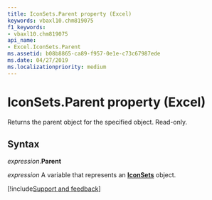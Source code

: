 ```yaml
---
title: IconSets.Parent property (Excel)
keywords: vbaxl10.chm819075
f1_keywords:
- vbaxl10.chm819075
api_name:
- Excel.IconSets.Parent
ms.assetid: b08b8865-ca89-f957-0e1e-c73c67987ede
ms.date: 04/27/2019
ms.localizationpriority: medium
---
```



# IconSets.Parent property (Excel)

Returns the parent object for the specified object. Read-only.


## Syntax

_expression_.**Parent**

_expression_ A variable that represents an **[IconSets](Excel.IconSets.md)** object.




[!include[Support and feedback](~/includes/feedback-boilerplate.md)]